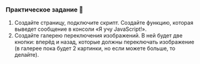 ### Практическое задание 💎

1. Создайте страницу, подключите скрипт. Создайте функцию, которая выведет сообщение в консоли «Я учу JavaScript!».
2. Создайте галерею переключения изображений. 
В ней будет две кнопки: вперёд и назад, которые должны переключать изображение (в галерее пока будет 2 картинки, но если можете больше, то делайте).

